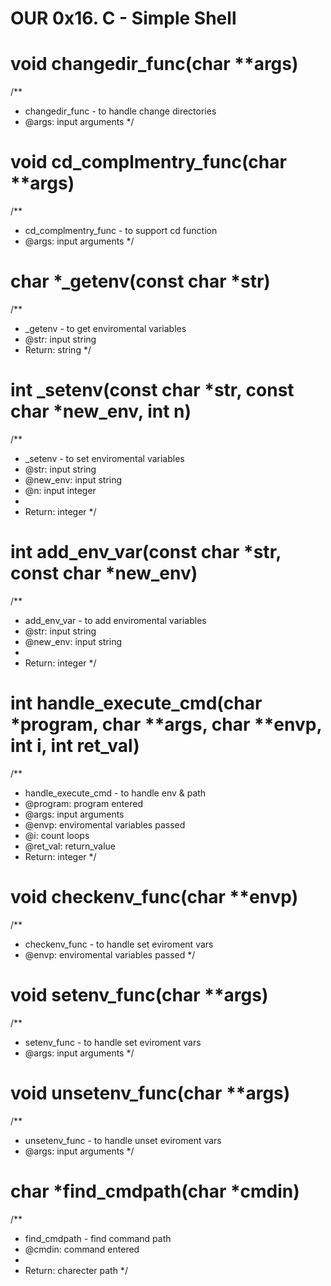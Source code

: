 # OUR 0x16. C - Simple Shell
# void changedir_func(char **args)
/**
 * changedir_func - to handle change directories
 * @args: input arguments
  */
# void cd_complmentry_func(char **args)
/**
 * cd_complmentry_func - to support cd function
 * @args: input arguments
  */
# char *_getenv(const char *str)
/**
 * _getenv - to get enviromental variables
 * @str: input string
 * Return: string
*/
# int _setenv(const char *str, const char *new_env, int n)
/**
 * _setenv - to set enviromental variables
 * @str: input string
 * @new_env: input string
 * @n: input integer
 *
 * Return: integer
 */
# int add_env_var(const char *str, const char *new_env)
/**
 * add_env_var - to add enviromental variables
 * @str: input string
 * @new_env: input string
 *
 * Return: integer
 */
# int handle_execute_cmd(char *program, char **args, char **envp, int i, int ret_val)
/**
 * handle_execute_cmd - to handle env & path
 * @program: program entered
 * @args: input arguments
 * @envp: enviromental variables passed
 * @i: count loops
 * @ret_val: return_value
 * Return: integer
 */
# void checkenv_func(char **envp)
/**
 * checkenv_func - to handle set eviroment vars
 * @envp: enviromental variables passed
 */
# void setenv_func(char **args)
/**
 * setenv_func - to handle set eviroment vars
 * @args: input arguments
 */
# void unsetenv_func(char **args)
/**
 * unsetenv_func - to handle unset eviroment vars
 * @args: input arguments
 */
# char *find_cmdpath(char *cmdin)
/**
 * find_cmdpath - find command path
 * @cmdin: command entered
 *
 * Return: charecter path
 */

